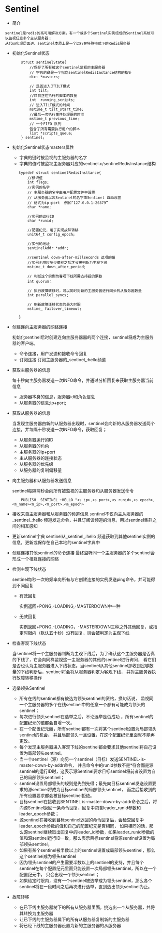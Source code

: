 # Sentinel
   + 简介
    
    sentinel是redis的高可用解决方案，有一个或多个Sentinel实例组成的Sentinel系统可以监视任意多个主从服务器；
    从代码实现层面讲，sentinel本质上是一个运行在特殊模式下的Redis服务器
    
   + 初始化Sentinel状态
        ```
            struct sentinelState{
                //保存了所有被这个sentinel监视的主服务器
                // 字典的键是一个指向sentinelRedisInstance结构的指针
                dict *masters;
                
                // 是否进入了TILT模式
                int tilt;
                //目前正在执行的脚本的数量
                int  running_scripts;
                // 进入TILT模式的时间
                mstime_t tilt_start_time;
                //最后一次执行事件处理器的时间
                mstime_t previous_time;
                // 一个FIFO 队列
                包含了所有需要执行用户的脚本
                list *scripts_queue;
            } sentinel;
        ``` 
   + 初始化Sentinel状态masters属性
        + 字典的键时被监视的主服务器的名字
        + 字典的值时被监视主服务器对应的sentinel.c/sentinelRedisInstance结构
     ```
        typedef struct sentinelRedisInsttance{
            //标识值
            int flags;
            //实例的名字
            // 主服务器的名字由用户配置文件中设置
            // 从服务器以及Sentinel的名字由Sentinel 自动设置
            // 格式为ip:port  例如“127.0.0.1:26379”
            char *name;
     
            //实例的运行ID
            char *runid;
            
            //配置纪元，用于实现故障转移
            unit64_t config_epoch;
     
            //实例的地址
            sentinelAddr *addr;
            
            //sentinel down-after-millseconds 选项的值
            //实例无响应多少毫秒之后才会被判断为主观下线
            mstime_t down_after_period;
     
            // 判断这个实例为客观下线所需支持投的票数
            int quorum；
     
            // 执行故障转移时，可以同时对新的主服务器进行同步的从服务器数量
            int parallel_syncs;
            
            // 刷新故障迁移状态的最大时限
            mstime_ failover_timeout;
     
        } 
     ```
   + 创建连向主服务器的网络连接
    
        初始化sentinel后时创建连向主服务器器的两个连接，sentinel将成为主服务器的客户端。
        + 命令连接，用户发送和接收命令回复
        + 订阅连接  订阅主服务器的_sentinel_:hello频道
        
   + 获取主服务器的信息
   
        每十秒向主服务器发送一次INFO命令，并通过分析回复来获取主服务器当前信息
        + 服务器本身的信息，服务器id和角色信息
        + 从服务器的信息;ip+port;
        
        
   + 获取从服务器的信息
        
        当发现主服务器由新的从服务器出现时，sentinel会向新的从服务器发送两个连接，并每隔十秒发送一次INFO命令，获取回复；
        + 从服务器运行的ID
        + 从服务器的角色
        + 主服务器的ip+port
        + 主从服务器的连接状态
        + 从服务器的优先级
        + 从服务器的复制偏移量
        
   + 向主服务器和从服务器发送信息
        
        sentinel每隔两秒会向所有被监视的主服务器和从服务器发送命令
        ```
            PUBLISH _SENTINEL_:HELLO "<s_ip>,<s_port>,<s_runid>,<s_epoch>,<m_name><m_ip>,<m_port>,<m_epoch>
        ```   
   
   + 接收来自主服务器和从服务器的频道信息
        sentinel不仅向主从服务器的_sentinel_:hello 频道发送命令，并且订阅该频道的消息，用以sentinel集群之间的相互感知
        
   
   + 更新sentinel字典
        sentinel从_sentinel_:hello 频道获取到其他sentinel实例的信息，更新或保存在自己本地的sentinel字典中
        
   + 创建连接其他sentinel的命令连接
        最终监听同一个主服务器的多个sentinel会形成一个相互连接的网络
        
        
   + 检测主观下线状态
   
        sentinel每秒一次的频率向所有与它创建连接的实例发送ping命令，并可能得到不同回复
        + 有效回复  
             
             实例返回+PONG,-LOADING,-MASTERDOWN中一种
        + 无效回复
              
             实例返回+PONG,-LOADING，-MASTERDOWN三种之外其他回复，或指定时限内（默认五十秒）没有回复，则会被判定为主观下线
             
             
   + 检查客观下线状态
        
       当sentinel将一个主服务器判断为主观下线后，为了确认这个主服务器是否真的下线了，它会向同样监视这一主服务器的其他的sentinel进行询问，
       看它们是否也认为主服务器进入下线状态，当sentinel从其他sentinel那收到足够数量的下线判断后，sentinel将会将从服务器判定为客观下线，
       并对主服务器执行故障转移操作           
    
   + 选举领头Sentinel 
    
        + 所有在线的sentinel都有被选为领头sentinel的资格，换句话说，
          监视同一个主服务器的多个在线sentinel中的任意一个都有可能成为领头的sentinel；
        + 每次进行领头sentinel在选举之后，不论选举是否成功 ，所有sentinel的配置纪元的值都会自增一次。
        + 在一个配置纪元丽，所有sentinel都有一次将某个sentinel设置为局部领头sentinel的机会，
           并且局部领头一旦设置，在这个配置纪元里面就不能再更改。
        + 每个发现主服务器进入客观下线的sentinel都会要求其他sentinel将自己设置为局部领头sentinel。
        + 当一个sentinel（源）向另一个sentinel（目标）发送SENTINEL-is-master-down-by-addr命令，
          并且命令中的runid参数不是*符合而是源sentinel的运行ID时，这表示源Sentinel要求目标sentinel将前者设置为自己的局部领头sentinel；
        + sentinel设置局部领头的规则是先到先得；最先向目标sentinel发送设置要求的源sentinel将成为目标sentinel的局部领头sentinel，
          而之后接收到的所有设置要求都会被目标sentinel拒绝。
        + 目标sentinel在接收到SENTINEL is-master-down-by-addr命令之后，将向源Sentinel返回一条命令回复，回复中包含leader_runid参数和leader_epoch参数；
        + 源sentinel在接收到目标sentinel返回的命令回复后，会检查回复中leader_epoch参数的值和自己的配置纪元是否相同，
          如果相同的话，那么源sentinel继续取出回复中的leader_id参数，如果leader_runid参数的值和源sentinel运行ID一致，那么表示目标sentinel将源sentinel设置为局部领头sentinel。
        + 如果有某个sentinel被半数以上的sentinel设置成局部领头sentinel，那么这个sentinel成为领头sentinel  
        + 因为领头sentinel的产生需要半数以上的sentinel的支持，并且每个sentinel在每个配置纪元里面只能设置一次局部领头sentinel，所以在一个配置纪元中， 只会出现一个领头sentinel；
        + 如果给定时限内，没有一个sentinel被选举成为领头sentinel，那么各个sentinel将在一段时间之后再次进行选举，直到选出领头sentinel为止。  
                  
              
   + 故障转移
        
        + 在已下线主服务器树下的所有从服务器里面，挑选出一个从服务器，并将其转换为主服务器
        + 让已下线的主服务器属下的所有从服务器复制新的主服务器
        + 将已经下线的主服务器设置为新的主服务器的从服务器
        
                   
        
                      
             
             
          
          
    